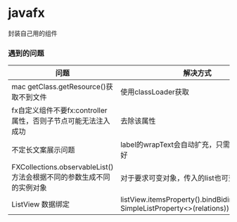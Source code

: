 # javafx

封装自己用的组件

### 遇到的问题

| 问题 | 解决方式 | 时间 |
| ---- | ---- | ---- |
|mac getClass.getResource()获取不到文件|使用classLoader获取|2021-12-22|
|fx自定义组件不要fx:controller属性，否则子节点可能无法注入成功|去除该属性|2021-12-22|
|不定长文案展示问题|label的wrapText会自动扩充，只需要定义宽度就好|2021-12-23|
|FXCollections.observableList()方法会根据不同的参数生成不同的实例对象|对于要求可变对象，传入的list也可变就好|2021-12-31|
|ListView 数据绑定|listView.itemsProperty().bindBidirectional(new SimpleListProperty<>(relations))|2021-12-32|
